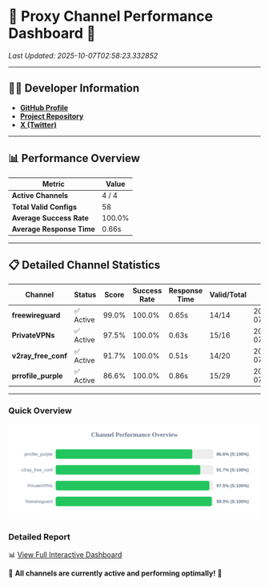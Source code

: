 # 🌟 Proxy Channel Performance Dashboard 🌟

_Last Updated: 2025-10-07T02:58:23.332852_

---

## 👩‍💻 Developer Information

- **[GitHub Profile](https://github.com/4n0nymou3)**  
- **[Project Repository](https://github.com/4n0nymou3/multi-proxy-config-fetcher)**  
- **[X (Twitter)](https://x.com/4n0nymou3)**  

---

## 📊 Performance Overview

| Metric                | Value       |
|-----------------------|-------------|
| **Active Channels**   | 4 / 4       |
| **Total Valid Configs** | 58          |
| **Average Success Rate** | 100.0%      |
| **Average Response Time** | 0.66s       |

---

## 📋 Detailed Channel Statistics

| Channel          | Status     | Score  | Success Rate | Response Time | Valid/Total | Last Success               |
|------------------|------------|--------|--------------|---------------|-------------|----------------------------|
| **freewireguard**  | ✅ Active  | 99.0%  | 100.0% | 0.65s         | 14/14       | 2025-10-07T02:58:23.331116 |
| **PrivateVPNs**  | ✅ Active  | 97.5%  | 100.0% | 0.63s         | 15/16       | 2025-10-07T02:58:22.656747 |
| **v2ray_free_conf**  | ✅ Active  | 91.7%  | 100.0% | 0.51s         | 14/20       | 2025-10-07T02:58:21.989254 |
| **prrofile_purple**  | ✅ Active  | 86.6%  | 100.0% | 0.86s         | 15/29       | 2025-10-07T02:58:21.406722 |

---

### Quick Overview
<div align="center">
  <a href="https://raw.githubusercontent.com/nullluser/NullRepo/refs/heads/main/assets/channel_stats_chart.svg">
    <img src="https://raw.githubusercontent.com/nullluser/NullRepo/refs/heads/main/assets/channel_stats_chart.svg" alt="Source Performance Statistics" width="800">
  </a>
</div>

### Detailed Report
📊 [View Full Interactive Dashboard](https://htmlpreview.github.io/?https://github.com/nullluser/NullRepo/blob/main/assets/performance_report.html)

🎉 **All channels are currently active and performing optimally!** 🎉
